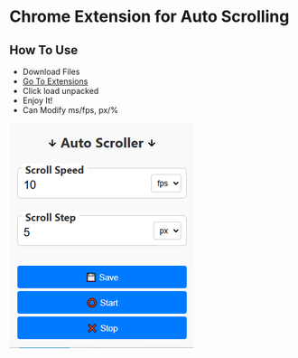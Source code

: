 # Chrome Extension for Auto Scrolling

## How To Use

- Download Files
- [Go To Extensions](chrome://extensions/)
- Click load unpacked
- Enjoy It!
- Can Modify ms/fps, px/%

![Sample Image](./sample.png)

